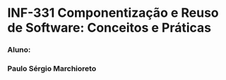 # INF-331 Componentização e Reuso de Software: Conceitos e Práticas

### Aluno:
### **Paulo Sérgio Marchioreto**